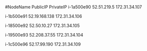 #NodeName PublicIP PrivateIP
i-1a500e90 52.51.219.5 172.31.34.107

i-1b500e91 52.19.168.138 172.31.34.106

i-18500e92 52.50.10.27 172.31.34.105

i-19500e93 52.208.37.55 172.31.34.104

i-1c500e96 52.17.99.190 172.31.34.109